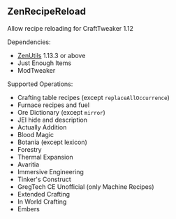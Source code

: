 ## ZenRecipeReload

Allow recipe reloading for CraftTweaker 1.12

Dependencies:

* [ZenUtils](https://www.curseforge.com/minecraft/mc-mods/zenutil) 1.13.3 or above
* Just Enough Items
* ModTweaker

Supported Operations:

* Crafting table recipes (except `replaceAllOccurrence`)
* Furnace recipes and fuel
* Ore Dictionary (except `mirror`)
* JEI hide and description
* Actually Addition
* Blood Magic
* Botania (except lexicon)
* Forestry
* Thermal Expansion
* Avaritia
* Immersive Engineering
* Tinker's Construct
* GregTech CE Unofficial (only Machine Recipes)
* Extended Crafting
* In World Crafting
* Embers
